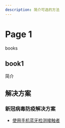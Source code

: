 ```yaml
---
description: 简介可选的方法
---
```


# Page 1

books

## book1

简介

## 解决方案
### 新冠病毒防疫解决方案
- [使用手机蓝牙检测接触者](./COVID-19/Solution-Covid-19.md)
